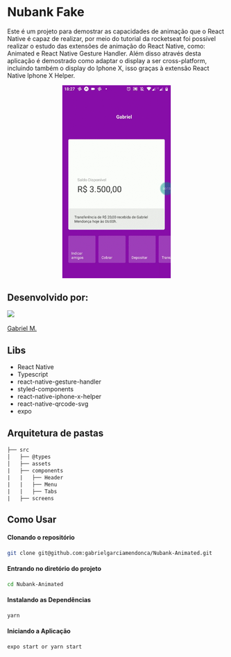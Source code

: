 
<h1>Nubank Fake</h1>

<p>Este é um projeto para demostrar as capacidades de animação que o React Native é capaz de realizar, por meio do tutorial da rocketseat foi possível realizar o estudo das extensões de animação do React Native, como: Animated e React Native Gesture Handler. Além disso através desta aplicação é demostrado como adaptar o display a ser cross-platform, incluindo também o display do Iphone X, isso graças à extensão React Native Iphone X Helper.</p>

<div align="center">
   <img src="https://github.com/gabrielgarciamendonca/Nubank-Animated/blob/main/NubankDemostrate.gif" width="250" />
</div>

## Desenvolvido por: 
 
<a href="https://cutt.ly/SlOQcBf" target="_blank"> 
<img src="https://cutt.ly/1lOlfra" width="90"/></a>

<a href="https://cutt.ly/SlOQcBf" rel="nofollow">Gabriel M.</a> 

## Libs

- React Native
- Typescript
- react-native-gesture-handler
- styled-components
- react-native-iphone-x-helper
- react-native-qrcode-svg
- expo

## Arquitetura de pastas

```
├── src
│   ├── @types
│   ├── assets
|   ├── components
|   |   ├── Header
|   |   ├── Menu
|   |   ├── Tabs
|   ├── screens
```

## Como Usar

#### Clonando o repositório

```bash
git clone git@github.com:gabrielgarciamendonca/Nubank-Animated.git
```

#### Entrando no diretório do projeto

```bash
cd Nubank-Animated
```

#### Instalando as Dependências

```bash
yarn
```

#### Iniciando a Aplicação

```bash
expo start or yarn start
```

